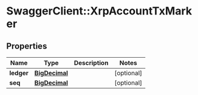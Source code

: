 # SwaggerClient::XrpAccountTxMarker

## Properties
Name | Type | Description | Notes
------------ | ------------- | ------------- | -------------
**ledger** | [**BigDecimal**](BigDecimal.md) |  | [optional] 
**seq** | [**BigDecimal**](BigDecimal.md) |  | [optional] 

